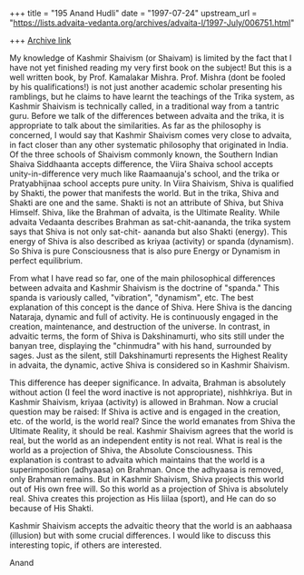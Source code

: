 +++
title = "195 Anand Hudli"
date = "1997-07-24"
upstream_url = "https://lists.advaita-vedanta.org/archives/advaita-l/1997-July/006751.html"

+++
[Archive link](https://lists.advaita-vedanta.org/archives/advaita-l/1997-July/006751.html)

My knowledge of Kashmir Shaivism (or Shaivam) is limited by the fact that I
have not yet finished reading my very first book on the subject! But this is
a well written book, by Prof. Kamalakar Mishra. Prof. Mishra (dont be fooled
by his qualifications!) is not just another academic scholar presenting his
ramblings, but he claims to have learnt the teachings of the Trika system,
as Kashmir Shaivism is technically called, in a traditional way from a
tantric guru. Before we talk of the differences between advaita and the
trika, it is appropriate to talk about the similarities. As far as the
philosophy is concerned, I would say that Kashmir Shaivism comes very
close to advaita, in fact closer than any other systematic philosophy
that originated in India. Of the three schools of Shaivism commonly known,
the Southern Indian Shaiva Siddhaanta accepts difference, the Viira Shaiva
school accepts unity-in-difference very much like Raamaanuja's school, and
the trika or Pratyabhijnaa school accepts pure unity. In Viira Shaivism,
Shiva is qualified by Shakti, the power that manifests the world. But in
the trika, Shiva and Shakti are one and the same. Shakti is not an
attribute of Shiva, but Shiva Himself. Shiva, like the Brahman of advaita,
is the Ultimate Reality. While advaita Vedaanta describes Brahman as
sat-chit-aananda, the trika system says that Shiva is not only sat-chit-
aananda but also Shakti (energy). This energy of Shiva is also described
as kriyaa (activity) or spanda (dynamism). So Shiva is pure Consciousness
that is also pure Energy or Dynamism in perfect equilibrium.


From what I have read so far, one of the main philosophical differences
between advaita and Kashmir Shaivism is the doctrine of "spanda." This
spanda is variously called, "vibration", "dynamism", etc. The best explanation
of this concept is the dance of Shiva. Here Shiva is the dancing Nataraja,
dynamic and full of activity. He is continuously engaged in the creation,
maintenance, and destruction of the universe. In contrast, in advaitic terms,
the form of Shiva is Dakshinamurti, who sits still under the banyan tree,
displaying the "chinmudra" with his hand, surrounded by sages. Just as the
silent, still Dakshinamurti represents the Highest Reality in advaita,
the dynamic, active Shiva is considered so in Kashmir Shaivism.

This difference has deeper significance. In advaita, Brahman is absolutely
without action (I feel the word inactive is not appropriate), nishhkriya.
But in Kashmir Shaivism, kriyaa (activity) is allowed in Brahman. Now a
crucial question may be raised: If Shiva is active and is engaged in the
creation, etc. of the world, is the world real? Since the world emanates
from Shiva the Ultimate Reality, it should be real. Kashmir Shaivism agrees
that the world is real, but the world as an independent entity is not real.
What is real is the world as a projection of Shiva, the Absolute
Consciousness. This explanation is contrast to advaita which maintains that
the world is a superimposition (adhyaasa) on Brahman. Once the adhyaasa is
removed, only Brahman remains. But in Kashmir Shaivism, Shiva projects this
world out of His own free will. So this world as a projection of Shiva is
absolutely real. Shiva creates this projection as His liilaa (sport),
and He can do so because of His Shakti.

Kashmir Shaivism accepts the advaitic theory that the world is an aabhaasa
(illusion) but with some crucial differences. I would like to discuss this
interesting topic, if others are interested.

Anand

